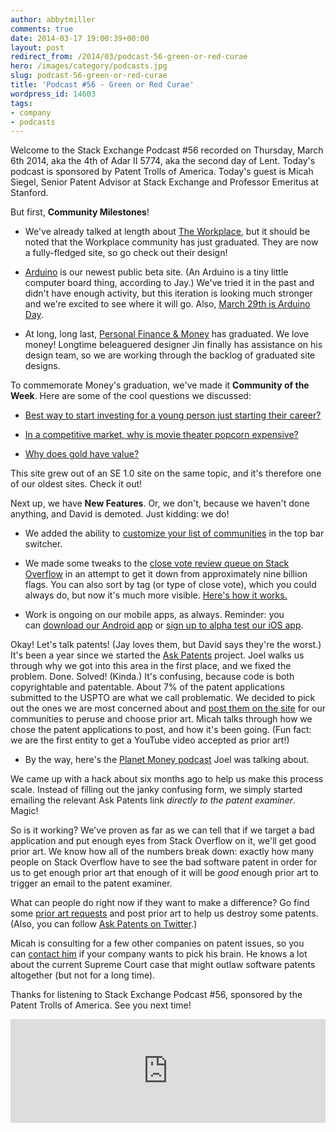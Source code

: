 ```yaml
---
author: abbytmiller
comments: true
date: 2014-03-17 19:00:39+00:00
layout: post
redirect_from: /2014/03/podcast-56-green-or-red-curae
hero: /images/category/podcasts.jpg
slug: podcast-56-green-or-red-curae
title: 'Podcast #56 - Green or Red Curae'
wordpress_id: 14603
tags:
- company
- podcasts
---
```


Welcome to the Stack Exchange Podcast #56 recorded on Thursday, March 6th 2014, aka the 4th of Adar II 5774, aka the second day of Lent. Today's podcast is sponsored by Patent Trolls of America. Today's guest is Micah Siegel, Senior Patent Advisor at Stack Exchange and Professor Emeritus at Stanford.

But first, **Community Milestones**!



	
  * We've already talked at length about [The Workplace](http://blog.stackoverflow.com/2013/10/podcast-53-lets-go-rio/), but it should be noted that the Workplace community has just graduated. They are now a fully-fledged site, so go check out their design!

	
  * [Arduino](http://arduino.stackexchange.com/) is our newest public beta site. (An Arduino is a tiny little computer board thing, according to Jay.) We've tried it in the past and didn't have enough activity, but this iteration is looking much stronger and we're excited to see where it will go. Also, [March 29th is Arduino Day](http://day.arduino.cc/).

	
  * At long, long last, [Personal Finance & Money](http://money.stackexchange.com/) has graduated. We love money! Longtime beleaguered designer Jin finally has assistance on his design team, so we are working through the backlog of graduated site designs.


To commemorate Money's graduation, we've made it **Community of the Week**. Here are some of the cool questions we discussed:



	
  * [Best way to start investing for a young person just starting their career?](http://money.stackexchange.com/questions/1625/best-way-to-start-investing-for-a-young-person-just-starting-their-career)

	
  * [In a competitive market, why is movie theater popcorn expensive?](http://money.stackexchange.com/questions/14696/in-a-competitive-market-why-is-movie-theater-popcorn-expensive)

	
  * [Why does gold have value?](http://money.stackexchange.com/questions/1767/why-does-gold-have-value)


This site grew out of an SE 1.0 site on the same topic, and it's therefore one of our oldest sites. Check it out!

Next up, we have **New Features**. Or, we don't, because we haven't done anything, and David is demoted. Just kidding: we do!



	
  * We added the ability to [customize your list of communities](http://blog.stackoverflow.com/2014/03/your-communities-list-is-now-customizable/) in the top bar switcher.

	
  * We made some tweaks to the [close vote review queue on Stack Overflow](http://stackoverflow.com/review) in an attempt to get it down from approximately nine billion flags. You can also sort by tag (or type of close vote), which you could always do, but now it's much more visible. [Here's how it works.](http://meta.stackoverflow.com/questions/223497/lets-burn-down-the-close-queue/)

	
  * Work is ongoing on our mobile apps, as always. Reminder: you can [download our Android app](https://play.google.com/store/apps/details?id=com.stackexchange.marvin) or [sign up to alpha test our iOS app](http://meta.stackoverflow.com/questions/220264/help-us-test-the-alpha-version-of-our-ios-app).


Okay! Let's talk patents! (Jay loves them, but David says they're the worst.) It's been a year since we started the [Ask Patents](http://askpatents.com/) project. Joel walks us through why we got into this area in the first place, and we fixed the problem. Done. Solved! (Kinda.) It's confusing, because code is both copyrightable and patentable. About 7% of the patent applications submitted to the USPTO are what we call problematic. We decided to pick out the ones we are most concerned about and [post them on the site](http://patents.stackexchange.com/questions/tagged/prior-art-request) for our communities to peruse and choose prior art. Micah talks through how we chose the patent applications to post, and how it's been going. (Fun fact: we are the first entity to get a YouTube video accepted as prior art!)



	
  * By the way, here's the [Planet Money podcast](http://www.npr.org/blogs/money/2013/05/31/187374157/episode-462-when-patents-hit-the-podcast) Joel was talking about.


We came up with a hack about six months ago to help us make this process scale. Instead of filling out the janky confusing form, we simply started emailing the relevant Ask Patents link _directly to the patent examiner_. Magic!

So is it working? We've proven as far as we can tell that if we target a bad application and put enough eyes from Stack Overflow on it, we'll get good prior art. We know how all of the numbers break down: exactly how many people on Stack Overflow have to see the bad software patent in order for us to get enough prior art that enough of it will be _good_ enough prior art to trigger an email to the patent examiner.

What can people do right now if they want to make a difference? Go find some [prior art requests](http://patents.stackexchange.com/questions/tagged/prior-art-request) and post prior art to help us destroy some patents. (Also, you can follow [Ask Patents on Twitter](https://twitter.com/askpatents).)

Micah is consulting for a few other companies on patent issues, so you can [contact him](mailto:msiegel@askpatents.com) if your company wants to pick his brain. He knows a lot about the current Supreme Court case that might outlaw software patents altogether (but not for a long time).

Thanks for listening to Stack Exchange Podcast #56, sponsored by the Patent Trolls of America. See you next time!



<p><iframe width="100%" height="166" scrolling="no" frameborder="no" src="https://w.soundcloud.com/player/?url=https%3A//api.soundcloud.com/tracks/139449126&amp;color=ff5500&amp;auto_play=false&amp;hide_related=false&amp;show_artwork=true"></iframe></p>